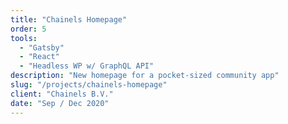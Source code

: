 ```yaml
---
title: "Chainels Homepage"
order: 5
tools:
  - "Gatsby"
  - "React"
  - "Headless WP w/ GraphQL API"
description: "New homepage for a pocket-sized community app"
slug: "/projects/chainels-homepage"
client: "Chainels B.V."
date: "Sep / Dec 2020"
---
```

